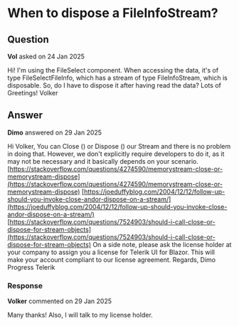# When to dispose a FileInfoStream?

## Question

**Vol** asked on 24 Jan 2025

Hi! I'm using the FileSelect component. When accessing the data, it's of type FileSelectFileInfo, which has a stream of type FileInfoStream, which is disposable. So, do I have to dispose it after having read the data? Lots of Greetings! Volker

## Answer

**Dimo** answered on 29 Jan 2025

Hi Volker, You can Close () or Dispose () our Stream and there is no problem in doing that. However, we don't explicitly require developers to do it, as it may not be necessary and it basically depends on your scenario. [https://stackoverflow.com/questions/4274590/memorystream-close-or-memorystream-dispose](https://stackoverflow.com/questions/4274590/memorystream-close-or-memorystream-dispose) [https://joeduffyblog.com/2004/12/12/follow-up-should-you-invoke-close-andor-dispose-on-a-stream/](https://joeduffyblog.com/2004/12/12/follow-up-should-you-invoke-close-andor-dispose-on-a-stream/) [https://stackoverflow.com/questions/7524903/should-i-call-close-or-dispose-for-stream-objects](https://stackoverflow.com/questions/7524903/should-i-call-close-or-dispose-for-stream-objects) On a side note, please ask the license holder at your company to assign you a license for Telerik UI for Blazor. This will make your account compliant to our license agreement. Regards, Dimo Progress Telerik

### Response

**Volker** commented on 29 Jan 2025

Many thanks! Also, I will talk to my license holder.

